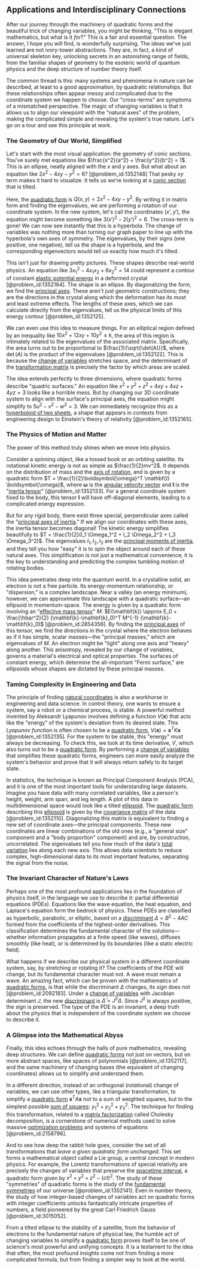## Applications and Interdisciplinary Connections

After our journey through the machinery of quadratic forms and the beautiful trick of changing variables, you might be thinking, "This is elegant mathematics, but what is it *for*?" This is a fair and essential question. The answer, I hope you will find, is wonderfully surprising. The ideas we've just learned are not ivory-tower abstractions. They are, in fact, a kind of universal skeleton key, unlocking secrets in an astonishing range of fields, from the familiar shapes of geometry to the esoteric world of quantum physics and the deep structure of number theory itself.

The common thread is this: many systems and phenomena in nature can be described, at least to a good approximation, by quadratic relationships. But these relationships often appear messy and complicated due to the coordinate system we happen to choose. Our "cross-terms" are symptoms of a mismatched perspective. The magic of changing variables is that it allows us to align our viewpoint with the "natural axes" of the problem, making the complicated simple and revealing the system's true nature. Let's go on a tour and see this principle at work.

### The Geometry of Our World, Simplified

Let's start with the most visual application: the geometry of conic sections. You've surely met equations like $\frac{x^2}{a^2} + \frac{y^2}{b^2} = 1$. This is an ellipse, neatly aligned with the $x$ and $y$ axes. But what about an equation like $2x^2 - 4xy - y^2 = 6$? [@problem_id:1352148] That pesky $xy$ term makes it hard to visualize. It tells us we're looking at a [conic section](@article_id:163717) that is tilted.

Here, the [quadratic form](@article_id:153003) is $Q(x,y) = 2x^2 - 4xy - y^2$. By writing it in matrix form and finding the eigenvalues, we are performing a rotation of our coordinate system. In the new system, let's call the coordinates $(x', y')$, the equation might become something like $3(x')^2 - 2(y')^2 = 6$. The cross-term is gone! We can now see instantly that this is a hyperbola. The change of variables was nothing more than turning our graph paper to line up with the hyperbola's own axes of symmetry. The eigenvalues, by their signs (one positive, one negative), tell us the shape is a hyperbola, and the corresponding eigenvectors would tell us exactly how much it's tilted.

This isn't just for drawing pretty pictures. These shapes describe real-world physics. An equation like $3x_1^2 - 4x_1x_2 + 6x_2^2 = 14$ could represent a contour of constant [elastic potential energy](@article_id:163784) in a deformed crystal [@problem_id:1352164]. The shape is an ellipse. By diagonalizing the form, we find the [principal axes](@article_id:172197). These aren't just geometric constructions; they are the directions in the crystal along which the deformation has its most and least extreme effects. The lengths of these axes, which we can calculate directly from the eigenvalues, tell us the physical limits of this energy contour [@problem_id:1352125].

We can even use this idea to measure things. For an elliptical region defined by an inequality like $10x^2 + 12xy + 10y^2 \le k$, the area of this region is intimately related to the eigenvalues of the associated matrix. Specifically, the area turns out to be proportional to $\frac{1}{\sqrt{\det(A)}}$, where $\det(A)$ is the product of the eigenvalues [@problem_id:1352122]. This is because the [change of variables](@article_id:140892) stretches space, and the determinant of the [transformation matrix](@article_id:151122) is precisely the factor by which areas are scaled.

The idea extends perfectly to three dimensions, where quadratic forms describe "quadric surfaces." An equation like $x^2 + y^2 + z^2 + 4xy + 4xz + 4yz = 3$ looks like a horrible mess. But by changing our 3D coordinate system to align with the surface's principal axes, the equation might simplify to $5u^2 - v^2 - w^2 = 3$. We can immediately recognize this as a [hyperboloid of two sheets](@article_id:172526), a shape that appears in contexts from engineering design to Einstein's theory of relativity [@problem_id:1352165].

### The Physics of Motion and Matter

The power of this method truly shines when we move into physics.

Consider a spinning object, like a tossed book or an orbiting satellite. Its rotational kinetic energy is not as simple as $\frac{1}{2}mv^2$. It depends on the distribution of mass and the [axis of rotation](@article_id:186600), and is given by a quadratic form $T = \frac{1}{2}\boldsymbol{\omega}^T \mathbf{I} \boldsymbol{\omega}$, where $\boldsymbol{\omega}$ is the [angular velocity vector](@article_id:172009) and $\mathbf{I}$ is the "[inertia tensor](@article_id:177604)" [@problem_id:1352133]. For a general coordinate system fixed to the body, this tensor $\mathbf{I}$ will have off-diagonal elements, leading to a complicated energy expression.

But for any rigid body, there exist three special, perpendicular axes called the "[principal axes of inertia](@article_id:166657)." If we align our coordinates with these axes, the inertia tensor becomes diagonal! The kinetic energy simplifies beautifully to $T = \frac{1}{2}(I_1 \Omega_1^2 + I_2 \Omega_2^2 + I_3 \Omega_3^2)$. The eigenvalues $I_1, I_2, I_3$ are the [principal moments of inertia](@article_id:150395), and they tell you how "easy" it is to spin the object around each of these natural axes. This simplification is not just a mathematical convenience; it is the key to understanding and predicting the complex tumbling motion of rotating bodies.

This idea penetrates deep into the quantum world. In a crystalline solid, an electron is not a free particle. Its energy-momentum relationship, or "dispersion," is a complex landscape. Near a valley (an energy minimum), however, we can approximate this landscape with a quadratic surface—an ellipsoid in momentum-space. The energy is given by a quadratic form involving an "[effective mass tensor](@article_id:146524)" $M$: $E(\mathbf{k}) \approx E_0 + \frac{\hbar^2}{2} (\mathbf{k}-\mathbf{k}_0)^T M^{-1} (\mathbf{k}-\mathbf{k}_0)$ [@problem_id:2854356]. By finding the [principal axes](@article_id:172197) of this tensor, we find the directions in the crystal where the electron behaves as if it has simple, scalar masses—the "principal masses," which are eigenvalues of $M$. An electron might be "light" along one axis and "heavy" along another. This anisotropy, revealed by our change of variables, governs a material's electrical and optical properties. The surfaces of constant energy, which determine the all-important "Fermi surface," are ellipsoids whose shapes are dictated by these principal masses.

### Taming Complexity in Engineering and Data

The principle of finding [natural coordinates](@article_id:176111) is also a workhorse in engineering and data science. In control theory, one wants to ensure a system, say a robot or a chemical process, is stable. A powerful method invented by Aleksandr Lyapunov involves defining a function $V(\mathbf{x})$ that acts like the "energy" of the system's deviation from its desired state. This *Lyapunov function* is often chosen to be a [quadratic form](@article_id:153003), $V(\mathbf{x}) = \mathbf{x}^T K \mathbf{x}$ [@problem_id:1352135]. For the system to be stable, this "energy" must always be decreasing. To check this, we look at its time derivative, $\dot{V}$, which also turns out to be a [quadratic form](@article_id:153003). By performing a [change of variables](@article_id:140892) that simplifies these quadratic forms, engineers can more easily analyze the system's behavior and prove that it will always return safely to its target state.

In statistics, the technique is known as Principal Component Analysis (PCA), and it is one of the most important tools for understanding large datasets. Imagine you have data with many correlated variables, like a person's height, weight, arm span, and leg length. A plot of this data in multidimensional space would look like a tilted [ellipsoid](@article_id:165317). The [quadratic form](@article_id:153003) describing this [ellipsoid](@article_id:165317) is given by the [covariance matrix](@article_id:138661) of the data [@problem_id:1352110]. Diagonalizing this matrix is equivalent to finding a new set of coordinate axes—the principal components. These new coordinates are linear combinations of the old ones (e.g., a "general size" component and a "body proportion" component) and are, by construction, uncorrelated. The eigenvalues tell you how much of the data's [total variation](@article_id:139889) lies along each new axis. This allows data scientists to reduce complex, high-dimensional data to its most important features, separating the signal from the noise.

### The Invariant Character of Nature's Laws

Perhaps one of the most profound applications lies in the foundation of physics itself, in the language we use to describe it: partial differential equations (PDEs). Equations like the wave equation, the heat equation, and Laplace's equation form the bedrock of physics. These PDEs are classified as hyperbolic, parabolic, or elliptic, based on a [discriminant](@article_id:152126) $\Delta = B^2 - 4AC$ formed from the coefficients of the highest-order derivatives. This classification determines the fundamental character of the solutions—whether information propagates at a finite speed (like waves), diffuses smoothly (like heat), or is determined by its boundaries (like a static electric field).

What happens if we describe our physical system in a different coordinate system, say, by stretching or rotating it? The coefficients of the PDE will change, but its fundamental character must not. A wave must remain a wave. An amazing fact, which can be proven with the mathematics of [quadratic forms](@article_id:154084), is that while the discriminant $\Delta$ changes, its *sign* does not [@problem_id:2092183]. Under a [change of variables](@article_id:140892) with Jacobian determinant $J$, the new [discriminant](@article_id:152126) is $\bar{\Delta} = J^2 \Delta$. Since $J^2$ is always positive, the sign is preserved. The type of the PDE is an invariant, a deep truth about the physics that is independent of the coordinate system we choose to describe it.

### A Glimpse into the Mathematical Abyss

Finally, this idea echoes through the halls of pure mathematics, revealing deep structures. We can define [quadratic forms](@article_id:154084) not just on vectors, but on more abstract spaces, like spaces of polynomials [@problem_id:1352117], and the same machinery of changing bases (the equivalent of changing coordinates) allows us to simplify and understand them.

In a different direction, instead of an orthogonal (rotational) change of variables, we can use other types, like a triangular transformation, to simplify a [quadratic form](@article_id:153003) $\mathbf{x}^T A \mathbf{x}$ not to a sum of weighted squares, but to the simplest possible [sum of squares](@article_id:160555): $y_1^2 + y_2^2 + y_3^2$. The technique for finding this transformation, related to a [matrix factorization](@article_id:139266) called Cholesky decomposition, is a cornerstone of numerical methods used to solve massive [optimization problems](@article_id:142245) and systems of equations [@problem_id:2158796].

And to see how deep the rabbit hole goes, consider the set of all transformations that *leave a given quadratic form unchanged*. This set forms a mathematical object called a Lie group, a central concept in modern physics. For example, the Lorentz transformations of special relativity are precisely the changes of variables that preserve the [spacetime interval](@article_id:154441), a quadratic form given by $x^2 + y^2 + z^2 - (ct)^2$. The study of these "symmetries" of quadratic forms is the study of the [fundamental symmetries](@article_id:160762) of our universe [@problem_id:1352141]. Even in number theory, the study of how integer-based changes of variables act on quadratic forms with integer coefficients unlocks fantastically intricate properties of numbers, a field pioneered by the great Carl Friedrich Gauss [@problem_id:3015052].

From a tilted ellipse to the stability of a satellite, from the behavior of electrons to the fundamental nature of physical law, the humble act of changing variables to simplify a [quadratic form](@article_id:153003) proves itself to be one of science's most powerful and unifying concepts. It is a testament to the idea that often, the most profound insights come not from finding a more complicated formula, but from finding a simpler way to look at the world.
